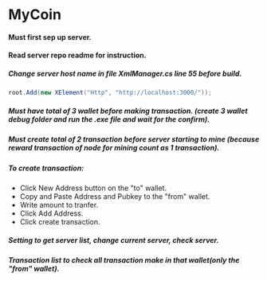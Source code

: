 # MyCoin

#### Must first sep up server.
#### Read server repo readme for instruction.
##### Change server host name in file XmlManager.cs line 55 before build.
```c#
root.Add(new XElement("Http", "http://localhost:3000/"));
```
##### Must have total of 3 wallet before making transaction. (create 3 wallet debug folder and run the .exe file and wait for the confirm).
##### Must create total of 2 transaction before server starting to mine (because reward transaction of node for mining count as 1 transaction).
##### To create transaction:
+ Click New Address button on the "to" wallet.
+ Copy and Paste Address and Pubkey to the "from" wallet.
+ Write amount to tranfer.
+ Click Add Address.
+ Click create transaction.

##### Setting to get server list, change current server, check server.
##### Transaction list to check all transaction make in that wallet(only the "from" wallet).
